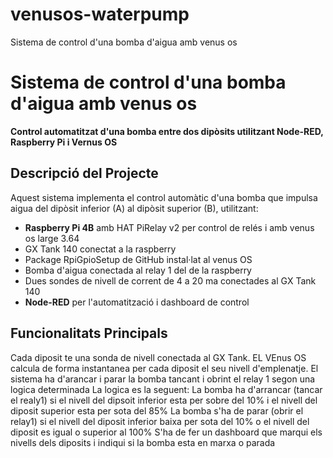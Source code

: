 # venusos-waterpump
Sistema de control d'una bomba d'aigua amb venus os
# Sistema de control d'una bomba d'aigua amb venus os

**Control automatitzat d'una bomba entre dos dipòsits utilitzant Node-RED, Raspberry Pi i Vernus OS**

## Descripció del Projecte

Aquest sistema implementa el control automàtic d'una bomba que impulsa aigua del dipòsit inferior (A) al dipòsit superior (B), utilitzant:

- **Raspberry Pi 4B** amb HAT PiRelay v2 per control de relés i amb venus os large 3.64
- GX Tank 140 conectat a la raspberry
- Package RpiGpioSetup de GitHub instal·lat al venus OS
- Bomba d'aigua conectada al relay 1 del de la raspberry
- Dues sondes de nivell de corrent de 4 a 20 ma conectades al GX Tank 140
- **Node-RED** per l'automatització i dashboard de control

## Funcionalitats Principals
Cada diposit te una sonda de nivell conectada al GX Tank. 
EL VEnus OS calcula de forma instantanea per cada diposit el seu nivell d'emplenatje. 
El sistema ha d'arancar i parar la bomba tancant i obrint el relay 1 segon una logica determinada
La logica es la seguent:
La bomba ha d'arrancar (tancar el realy1) si el nivell del dipsoit inferior esta per sobre del 10% i el nivell del diposit superior esta per sota del 85%
La bomba s'ha de parar (obrir el relay1) si el nivell del diposit inferior baixa per sota del 10% o el nivell del diposit es igual o superior al 100%
S'ha de fer un dashboard que marqui els nivells dels diposits i indiqui si la bomba esta en marxa o parada
